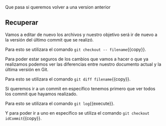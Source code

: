 Que pasa si queremos volver a una version anterior

## Recuperar 

Vamos a editar de nuevo los archivos y nuestro objetivo será ir de nuevo a la versión del último commit que se realizó.

Para esto se utilizara el comando `git checkout -- filename`{{copy}}.

Para poder estar seguros de los cambios que vamos a hacer o que ya realizamos podemos ver las diferencias entre nuestro documento actual y la última versión en Git.

Para esto se utilizara el comando `git diff filename`{{copy}}.

Si queremos ir a un commit en específico tenemos primero que ver todos los commit que hayamos realizado.

Para esto se utilizara el comando `git log`{{execute}}.

Y para poder ir a uno en específico se utiliza el comando `git checkout idCommit`{{copy}}.
